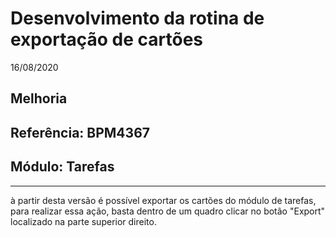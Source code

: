 # Desenvolvimento da rotina de exportação de cartões
16/08/2020
## Melhoria
## Referência: BPM4367
## Módulo: Tarefas
***

à partir desta versão é possível exportar os cartões do módulo de tarefas, para realizar essa ação, basta dentro de um quadro clicar no botão "Export" localizado na parte superior direito.